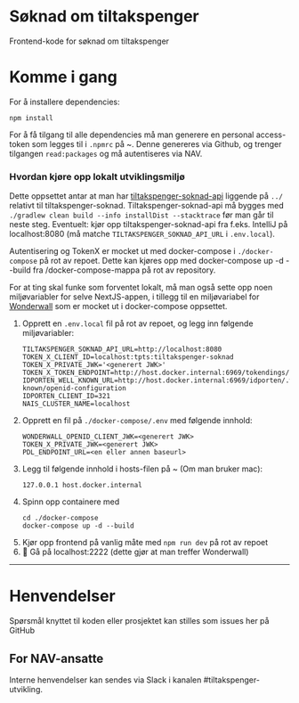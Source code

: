 # Søknad om tiltakspenger

Frontend-kode for søknad om tiltakspenger

# Komme i gang

For å installere dependencies:

```
npm install
```

For å få tilgang til alle dependencies må man generere en personal access-token som legges til i `.npmrc` på ~. Denne genereres via Github, og trenger tilgangen `read:packages` og må autentiseres via NAV.

### Hvordan kjøre opp lokalt utviklingsmiljø

Dette oppsettet antar at man har [tiltakspenger-soknad-api](https://github.com/navikt/tiltakspenger-soknad-api)
liggende på `../` relativt til tiltakspenger-soknad. Tiltakspenger-soknad-api må bygges med `./gradlew clean build --info installDist --stacktrace` før man går til neste steg. Eventuelt: kjør opp tiltakspenger-soknad-api fra f.eks. IntelliJ
på localhost:8080 (må matche `TILTAKSPENGER_SOKNAD_API_URL` i `.env.local`).

Autentisering og TokenX er mocket ut med docker-compose i `./docker-compose` på rot av repoet. Dette kan kjøres opp med docker-compose up -d --build fra /docker-compose-mappa på rot av repository.

For at ting skal funke som forventet lokalt, må man også sette opp noen miljøvariabler for selve NextJS-appen,
i tillegg til en miljøvariabel for [Wonderwall](https://github.com/nais/wonderwall) som er mocket ut i
docker-compose oppsettet.

1. Opprett en `.env.local` fil på rot av repoet, og legg inn følgende miljøvariabler:
    ```
    TILTAKSPENGER_SOKNAD_API_URL=http://localhost:8080
    TOKEN_X_CLIENT_ID=localhost:tpts:tiltakspenger-soknad
    TOKEN_X_PRIVATE_JWK='<generert JWK>'
    TOKEN_X_TOKEN_ENDPOINT=http://host.docker.internal:6969/tokendings/token
    IDPORTEN_WELL_KNOWN_URL=http://host.docker.internal:6969/idporten/.well-known/openid-configuration
    IDPORTEN_CLIENT_ID=321
    NAIS_CLUSTER_NAME=localhost
    ```
2. Opprett en fil på `./docker-compose/.env` med følgende innhold:
    ```
    WONDERWALL_OPENID_CLIENT_JWK=<generert JWK>
    TOKEN_X_PRIVATE_JWK=<generert JWK>
    PDL_ENDPOINT_URL=<en eller annen baseurl>
    ```
3. Legg til følgende innhold i hosts-filen på ~ (Om man bruker mac):
    ```
    127.0.0.1 host.docker.internal
    ```
4. Spinn opp containere med
    ```
    cd ./docker-compose
    docker-compose up -d --build
    ```
5. Kjør opp frontend på vanlig måte med `npm run dev` på rot av repoet
6. :rocket: Gå på localhost:2222 (dette gjør at man treffer Wonderwall)

---

# Henvendelser

Spørsmål knyttet til koden eller prosjektet kan stilles som issues her på GitHub

## For NAV-ansatte

Interne henvendelser kan sendes via Slack i kanalen #tiltakspenger-utvikling.
